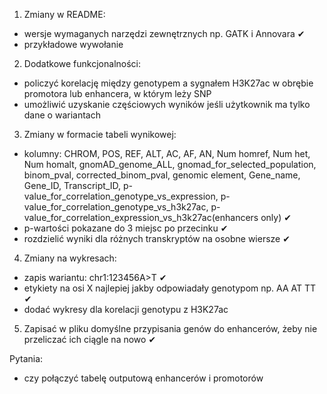 1. Zmiany w README:
- wersje wymaganych narzędzi zewnętrznych np. GATK i Annovara  ✔
- przykładowe wywołanie
2. Dodatkowe funkcjonalności:
- policzyć korelację między genotypem a sygnałem H3K27ac w obrębie promotora lub enhancera, w którym leży SNP
- umożliwić uzyskanie częściowych wyników jeśli użytkownik ma tylko dane o wariantach
3. Zmiany w formacie tabeli wynikowej:
- kolumny:
CHROM, POS, REF, ALT, AC, AF, AN, Num homref, Num het, Num homalt, gnomAD_genome_ALL, gnomad_for_selected_population, binom_pval, corrected_binom_pval, genomic element, Gene_name, Gene_ID, Transcript_ID, p-value_for_correlation_genotype_vs_expression, p-value_for_correlation_genotype_vs_h3k27ac, p-value_for_correlation_expression_vs_h3k27ac(enhancers only)  ✔
- p-wartości pokazane do 3 miejsc po przecinku ✔
- rozdzielić wyniki dla różnych transkryptów na osobne wiersze ✔
4. Zmiany na wykresach:
- zapis wariantu: chr1:123456A>T ✔
- etykiety na osi X najlepiej jakby odpowiadały genotypom np. AA AT TT ✔
- dodać wykresy dla korelacji genotypu z H3K27ac
5. Zapisać w pliku domyślne przypisania genów do enhancerów, żeby nie przeliczać ich ciągle na nowo ✔


Pytania:
- czy połączyć tabelę outputową enhancerów i promotorów
